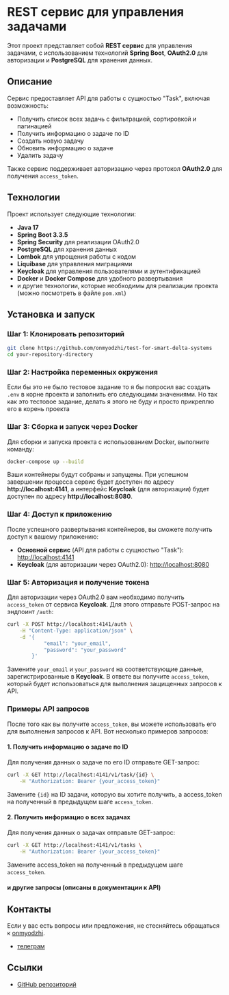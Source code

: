 # REST сервис для управления задачами

Этот проект представляет собой **REST сервис** для управления задачами, с использованием технологий **Spring Boot**, **OAuth2.0** для авторизации и **PostgreSQL** для хранения данных.

## Описание

Сервис предоставляет API для работы с сущностью "Task", включая возможность:

- Получить список всех задачь с фильтрацией, сортировкой и пагинацией
- Получить информацию о задаче по ID
- Создать новую задачу
- Обновить информацию о задаче
- Удалить задачу

Также сервис поддерживает авторизацию через протокол **OAuth2.0** для получения `access_token`.

## Технологии

Проект использует следующие технологии:

- **Java 17**
- **Spring Boot 3.3.5**
- **Spring Security** для реализации OAuth2.0
- **PostgreSQL** для хранения данных
- **Lombok** для упрощения работы с кодом
- **Liquibase** для управления миграциями
- **Keycloak** для управления пользователями и аутентификацией
- **Docker** и **Docker Compose** для удобного развертывания
- и другие технологии, которые необходимы для реализации проекта (можно посмотреть в файле `pom.xml`)

## Установка и запуск

### Шаг 1: Клонировать репозиторий

```bash
git clone https://github.com/onmyodzhi/test-for-smart-delta-systems
cd your-repository-directory
```
### Шаг 2: Настройка переменных окружения

Если бы это не было тестовое задание то я бы попросил вас создать `.env` в корне проекта и заполнить его следующими значениями. Но так как это тестовое задание, делать я этого не буду и просто прикреплю его в корень проекта

### Шаг 3: Сборка и запуск через Docker

Для сборки и запуска проекта с использованием Docker, выполните команду:

```bash
docker-compose up --build
```

Ваши контейнеры будут собраны и запущены. При успешном завершении процесса сервис будет доступен по адресу **http://localhost:4141**, а интерфейс **Keycloak** (для авторизации) будет доступен по адресу **http://localhost:8080**.

### Шаг 4: Доступ к приложению

После успешного развертывания контейнеров, вы сможете получить доступ к вашему приложению:

- **Основной сервис** (API для работы с сущностью "Task"): [http://localhost:4141](http://localhost:4141)
- **Keycloak** (для авторизации через OAuth2.0): [http://localhost:8080](http://localhost:8080)

### Шаг 5: Авторизация и получение токена

Для авторизации через OAuth2.0 вам необходимо получить `access_token` от сервиса **Keycloak**. Для этого отправьте POST-запрос на эндпоинт `/auth`:

```bash
curl -X POST http://localhost:4141/auth \
    -H "Content-Type: application/json" \
    -d '{
            "email": "your_email",
            "password": "your_password"
        }'
```
Замените `your_email` и `your_password` на соответствующие данные, зарегистрированные в **Keycloak**. В ответе вы получите `access_token`, который будет использоваться для выполнения защищенных запросов к API.

### Примеры API запросов

После того как вы получите `access_token`, вы можете использовать его для выполнения запросов к API. Вот несколько примеров запросов:

#### 1. Получить информацию о задаче по ID

Для получения данных о задаче по его ID отправьте GET-запрос:

```bash
curl -X GET http://localhost:4141/v1/task/{id} \
    -H "Authorization: Bearer {your_access_token}"
```

Замените `{id}` на ID задачи, которую вы хотите получить, а access_token на полученный в предыдущем шаге `access_token`.

#### 2. Получить информацио о всех задачах

Для получения данных о задачах отправьте GET-запрос:

```bash
curl -X GET http://localhost:4141/v1/tasks \
    -H "Authorization: Bearer {your_access_token}"
```

Замените access_token на полученный в предыдущем шаге `access_token`.

#### и другие запросы (описаны в документации к API)

## Контакты

Если у вас есть вопросы или предложения, не стесняйтесь обращаться к [onmyodzhi](https://github.com/onmyodzhi).
- [телеграм](https://t.me/onmyodzhi)

## Ссылки

- [GitHub репозиторий](https://github.com/onmyodzhi/test-for-smart-delta-systems)